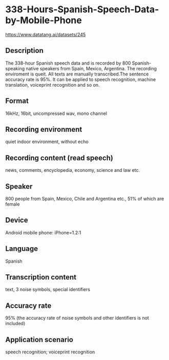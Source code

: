 # 338-Hours-Spanish-Speech-Data-by-Mobile-Phone
https://www.datatang.ai/datasets/245

## Description
The 338-hour Spanish speech data and is recorded by 800 Spanish-speaking native speakers from Spain, Mexico, Argentina. The recording enviroment is queit. All texts are manually transcribed.The sentence accuracy rate is 95%. It can be applied to speech recognition, machine translation, voiceprint recognition and so on.

## Format
16kHz, 16bit, uncompressed wav, mono channel

## Recording environment
quiet indoor environment, without echo

## Recording content (read speech)
news, comments, encyclopedia, economy, science and law etc.

## Speaker
800 people from Spain, Mexico, Chile and Argentina etc., 51% of which are female

## Device
Android mobile phone: iPhone=1.2:1

## Language
Spanish

## Transcription content
text, 3 noise symbols, special identifiers

## Accuracy rate
95% (the accuracy rate of noise symbols and other identifiers is not included)

## Application scenario
speech recognition; voiceprint recognition
